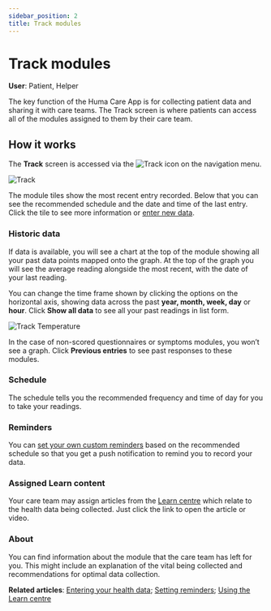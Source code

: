 ```yaml
---
sidebar_position: 2
title: Track modules
---
```

# Track modules
**User**: Patient, Helper

The key function of the Huma Care App is for collecting patient data and sharing it with care teams. The Track screen is where patients can access all of the modules assigned to them by their care team.

## How it works​

The **Track** screen is accessed via the ![Track](../assets/TrackIcon.png) icon on the navigation menu. 

![Track](../assets/Track.png)

The module tiles show the most recent entry recorded. Below that you can see the recommended schedule and the date and time of the last entry. Click the tile to see more information or [enter new data](./entering-your-health-data.md).

### Historic data
If data is available, you will see a chart at the top of the module showing all your past data points mapped onto the graph. At the top of the graph you will see the average reading alongside the most recent, with the date of your last reading. 

You can change the time frame shown by clicking the options on the horizontal axis, showing data across the past **year, month, week, day** or **hour**. Click **Show all data** to see all your past readings in list form.

![Track Temperature](../assets/tracktemp.png)

In the case of non-scored questionnaires or symptoms modules, you won’t see a graph. Click **Previous entries** to see past responses to these modules. 

### Schedule

The schedule tells you the recommended frequency and time of day for you to take your readings.

### Reminders

You can [set your own custom reminders](./setting-reminders.md) based on the recommended schedule so that you get a push notification to remind you to record your data.

### Assigned Learn content

Your care team may assign articles from the [Learn centre](./learn.md) which relate to the health data being collected. Just click the link to open the article or video.

### About
You can find information about the module that the care team has left for you. This might include an explanation of the vital being collected and recommendations for optimal data collection.

**Related articles**: [Entering your health data](./entering-your-health-data.md); [Setting reminders](./setting-reminders.md); [Using the Learn centre](./learn.md)
